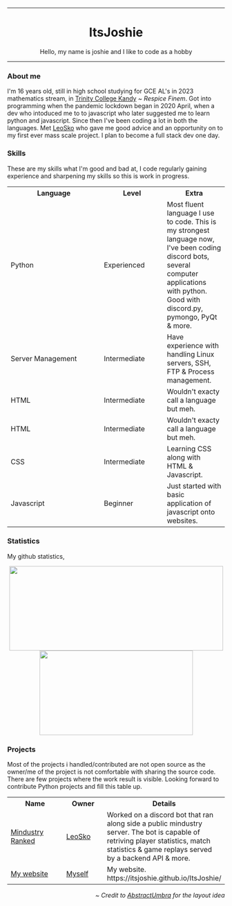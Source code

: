 ***
<div align="center">
  <h1>ItsJoshie</h1>
  <p>
	Hello, my name is joshie and I like to code as a hobby
  </p>
</div>

***
<div align="left">
  <h3>About me</h3>
  <p>
	I'm 16 years old, still in high school studying for GCE AL's in 2023 mathematics stream, 
	in <a href="https://www.trinitycollege.lk" target="_blank">Trinity College Kandy</a> <i>~ Respice Finem</i>.
	Got into programming when the pandemic lockdown began in 2020 April,
	when a dev who intoduced me to to javascript who later suggested me to learn python and javascript.
	Since then I've been coding a lot in both the languages.
	Met <a href="https://github.com/LeoSko" target="_blank">LeoSko</a> who gave me good advice and an opportunity on to my first ever mass scale project.
	I plan to become a full stack dev one day.
  </p>

  <h3>Skills</h3>
  <p>
	These are my skills what I'm good and bad at, I code regularly gaining experience and sharpening my skills so this is work in progress.
  </p>
  <table>
	<tr>
	  <th width=200px>Language</th>
	  <th width=130px>Level</th>
	  <th>Extra</th>
	</tr>
	  <tr>
	  <td>Python</td>
	  <td>Experienced</td>
	  <td>Most fluent language I use to code. This is my strongest language now, I've been coding discord bots, several computer applications with python. Good with discord.py, pymongo, PyQt & more.</td>
	</tr>
	<tr>
	  <td>Server Management</td>
	  <td>Intermediate</td>
	  <td>Have experience with handling Linux servers, SSH, FTP & Process management.</td>
	</tr>
	<tr>
      <td>HTML</td>
      <td>Intermediate</td>
      <td>Wouldn't exacty call a language but meh.</td>
    </tr>
	<tr>
	  <td>HTML</td>
	  <td>Intermediate</td>
	  <td>Wouldn't exacty call a language but meh.</td>
	</tr>
	<tr>
	  <td>CSS</td>
	  <td>Intermediate</td>
	  <td>Learning CSS along with HTML & Javascript.</td>
	</tr>
	<tr>
	  <td>Javascript</td>
	  <td>Beginner</td>
	  <td>Just started with basic application of javascript onto websites.</td>
	</tr>
  </table>

  <h3>Statistics</h3>
  <p>
	My github statistics,
  </p>
  <p align="center">
	<img src="https://github-readme-stats.vercel.app/api?username=ItsJoshie&show_icons=true&include_all_commits=true&show_icons=true&title_color=fff&icon_color=f0f0f0&text_color=f0f0f0&bg_color=151b22&hide_border=true" width=495px height=195px />
	<img src="https://github-readme-stats.vercel.app/api/top-langs/?username=ItsJoshie&show_icons=true&show_icons=true&title_color=&icon_color=f0f0f0&text_color=f0f0f0&bg_color=151b22&hide_border=true" width=355px height=195px />
  </p>

  <h3>Projects</h3>
  <p>
	Most of the projects i handled/contributed are not open source as the owner/me of the project is not comfortable with sharing the source code.
	There are few projects where the work result is visible. Looking forward to contribute Python projects and fill this table up.
  </p>
  <table>
	<tr>
	  <th width=200px>Name</th>
	  <th width=130px>Owner</th>
	  <th>Details</tr>
	</tr>
	<tr>
	  <td>
		<a href="https://discord.com/invite/Hjr92J7" target="_blank">Mindustry Ranked</a>
	  </td>
	  <td>
		<a href="https://github.com/LeoSko" target="_blank">LeoSko</a>
	  </td>
	  <td>
		Worked on a discord bot that ran along side a public mindustry server.
		The bot is capable of retriving player statistics, match statistics & game replays served by a backend API & more.
	  </td>
	</tr>
  <tr>
	<td>
	  <a href="https://github.com/ItsJoshie/ItsJoshie" target="_blank">My website</a>
	</td>
	<td>
	  <a href="https://github.com/ItsJoshie" target="_blank">Myself</a>
	</td>
	<td>
	  My website. https://itsjoshie.github.io/ItsJoshie/
	</td>
  </tr>
  </table>

  <p align="right">
	<i>~ Credit to <a href="https://github.com/AbstractUmbra">AbstractUmbra</a> for the layout idea</i>
  </p>
</div>
